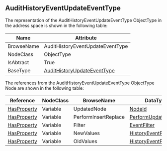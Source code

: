 <!-- objecttype -->
## AuditHistoryEventUpdateEventType
The representation of the AuditHistoryEventUpdateEventType ObjectType in the address space is shown in the following table:  

|Name|Attribute|
|---|---|
|BrowseName|AuditHistoryEventUpdateEventType|
|NodeClass|ObjectType|
|IsAbtract|True|
|BaseType|[AuditHistoryUpdateEventType](../../../Part5/ObjectTypes/AuditHistoryUpdateEventType/readme.md)|

The references from the AuditHistoryEventUpdateEventType ObjectType Node are shown in the following table:  

|Reference|NodeClass|BrowseName|DataType|TypeDefinition|ModellingRule|
|---|---|---|---|---|---|
|[HasProperty](../../../Part3/ReferenceTypes/HasProperty/readme.md)|Variable|UpdatedNode|[NodeId](../../../Part3/DataTypes/NodeId/readme.md)|[PropertyType](../../Part5/VariableTypes/PropertyType/readme.md)|[Mandatory](../../Objects/Mandatory/readme.md)|
|[HasProperty](../../../Part3/ReferenceTypes/HasProperty/readme.md)|Variable|PerformInsertReplace|[PerformUpdateType](../../../Part4/DataTypes/PerformUpdateType/readme.md)|[PropertyType](../../Part5/VariableTypes/PropertyType/readme.md)|[Mandatory](../../Objects/Mandatory/readme.md)|
|[HasProperty](../../../Part3/ReferenceTypes/HasProperty/readme.md)|Variable|Filter|[EventFilter](../../../Part4/DataTypes/EventFilter/readme.md)|[PropertyType](../../Part5/VariableTypes/PropertyType/readme.md)|[Mandatory](../../Objects/Mandatory/readme.md)|
|[HasProperty](../../../Part3/ReferenceTypes/HasProperty/readme.md)|Variable|NewValues|[HistoryEventFieldList](../../../Part4/DataTypes/HistoryEventFieldList/readme.md)[]|[PropertyType](../../Part5/VariableTypes/PropertyType/readme.md)|[Mandatory](../../Objects/Mandatory/readme.md)|
|[HasProperty](../../../Part3/ReferenceTypes/HasProperty/readme.md)|Variable|OldValues|[HistoryEventFieldList](../../../Part4/DataTypes/HistoryEventFieldList/readme.md)[]|[PropertyType](../../Part5/VariableTypes/PropertyType/readme.md)|[Mandatory](../../Objects/Mandatory/readme.md)|

